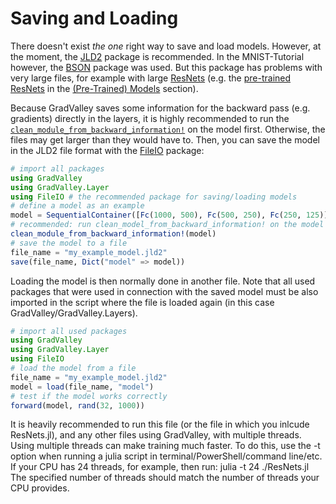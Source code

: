 # Saving and Loading

There doesn't exist *the one* right way to save and load models. However, at the moment, the [JLD2](https://github.com/JuliaIO/JLD2.jl) package is recommended.
In the MNIST-Tutorial however, the [BSON](https://github.com/JuliaIO/BSON.jl) package was used. But this package has problems with very large files, for example with large [ResNets](https://arxiv.org/pdf/1512.03385.pdf) (e.g. the [pre-trained ResNets](https://jonas208.github.io/GradValley.jl/(pre-trained)_models/) in the [(Pre-Trained) Models](@ref) section).

Because GradValley saves some information for the backward pass (e.g. gradients) directly in the layers, it is highly recommended to run the [`clean_module_from_backward_information!`](@ref) on the model first. Otherwise, the files may get larger than they would have to.
Then, you can save the model in the JLD2 file format with the [FileIO](https://github.com/JuliaIO/FileIO.jl) package:

```julia
# import all packages 
using GradValley
using GradValley.Layer
using FileIO # the recommended package for saving/loading models
# define a model as an example
model = SequentialContainer([Fc(1000, 500), Fc(500, 250), Fc(250, 125)])
# recommended: run clean_model_from_backward_information! on the model (doesn't necessary in this specific case because no forward/backward pass was run before)
clean_module_from_backward_information!(model)
# save the model to a file 
file_name = "my_example_model.jld2"
save(file_name, Dict("model" => model))
```

Loading the model is then normally done in another file. Note that all used packages that were used in connection with the saved model must be also imported in the script where the file is loaded again (in this case GradValley/GradValley.Layers).

```julia
# import all used packages 
using GradValley
using GradValley.Layer
using FileIO 
# load the model from a file
file_name = "my_example_model.jld2"
model = load(file_name, "model")
# test if the model works correctly
forward(model, rand(32, 1000))
```

It is heavily recommended to run this file (or the file in which you inlcude ResNets.jl), and any other files using GradValley, with multiple threads.
Using multiple threads can make training much faster.
To do this, use the -t option when running a julia script in terminal/PowerShell/command line/etc.
If your CPU has 24 threads, for example, then run:
julia -t 24 ./ResNets.jl
The specified number of threads should match the number of threads your CPU provides.